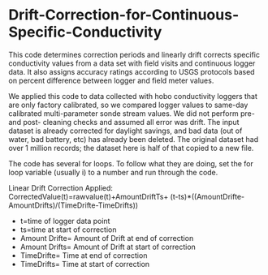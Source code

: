 # Drift-Correction-for-Continuous-Specific-Conductivity
This code determines correction periods and linearly drift corrects specific conductivity values from a data set with field visits and continuous logger data. It also assigns accuracy ratings according to USGS protocols based on percent difference between logger and field meter values.

We applied this code to data collected with hobo conductivity loggers that are only factory calibrated, so we compared logger values to same-day calibrated multi-parameter sonde stream values.  We did not perform pre- and post- cleaning checks and assumed all error was drift.  The input dataset is already corrected for daylight savings, and bad data (out of water, bad battery, etc) has already been deleted.  The original dataset had over 1 million records; the dataset here is half of that copied to a new file.

The code has several for loops.  To follow what they are doing, set the for loop variable (usually i) to a number and run through the code.

Linear Drift Correction Applied:
CorrectedValue(t)=rawvalue(t)+AmountDriftTs+
   (t-ts)*((AmountDrifte-AmountDrifts)/(TimeDrifte-TimeDrifts))

- t=time of logger data point
- ts=time at start of correction
- Amount Drifte= Amount of Drift at end of correction
- Amount Drifts= Amount of Drift at start of correction
- TimeDrifte= Time at end of correction
- TimeDrifts= Time at start of correction
